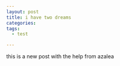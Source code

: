 ```yaml
---
layout: post
title: i have two dreams
categories: 
tags: 
  - test

---
```

this is a new post with the help from azalea 

